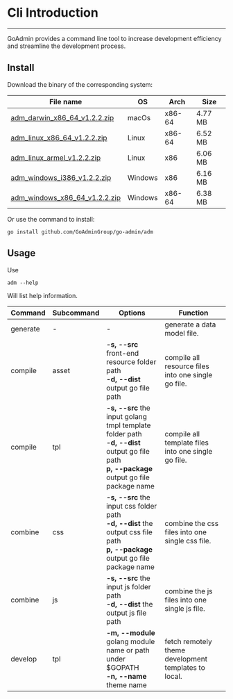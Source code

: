 # Cli Introduction
---

GoAdmin provides a command line tool to increase development efficiency and streamline the development process.

## Install


Download the binary of the corresponding system:

|  File name   | OS  | Arch  | Size  |
|  ----  | ----  | ----  |----  |
| [adm_darwin_x86_64_v1.2.2.zip](http://file.go-admin.cn/go_admin/cli/v1_2_2/adm_darwin_x86_64_v1.2.2.zip)  | macOs | x86-64 | 4.77 MB
| [adm_linux_x86_64_v1.2.2.zip](http://file.go-admin.cn/go_admin/cli/v1_2_2/adm_linux_x86_64_v1.2.2.zip)  | Linux | x86-64   | 6.52 MB
| [adm_linux_armel_v1.2.2.zip](http://file.go-admin.cn/go_admin/cli/v1_2_2/adm_linux_armel_v1.2.2.zip)  | Linux | x86   | 6.06 MB
| [adm_windows_i386_v1.2.2.zip](http://file.go-admin.cn/go_admin/cli/v1_2_2/adm_windows_i386_v1.2.2.zip)  | Windows | x86  |6.16 MB
| [adm_windows_x86_64_v1.2.2.zip](http://file.go-admin.cn/go_admin/cli/v1_2_2/adm_windows_x86_64_v1.2.2.zip)  | Windows | x86-64   |6.38 MB


Or use the command to install:

```
go install github.com/GoAdminGroup/go-admin/adm
```

## Usage

Use

```
adm --help
```

Will list help information.

|  Command  |  Subcommand   | Options  | Function  | 
|  ---- | ---- | ----  | ----  |
| generate  |  - | - | generate a data model file.
| compile  | asset| **-s, --src** front-end resource folder path<br>**-d, --dist** output go file path | compile all resource files into one single go file.
| compile  | tpl | **-s, --src** the input golang tmpl template folder path<br>**-d, --dist** output go file path<br>**p, --package** output go file package name | compile all template files into one single go file.
| combine  | css| **-s, --src** the input css folder path<br>**-d, --dist** the output css file path<br>**p, --package** output go file package name | combine the css files into one single css file.
| combine  | js | **-s, --src** the input js folder path<br>**-d, --dist** the output js file path | combine the js files into one single js file.
| develop  | tpl | **-m, --module** golang module name or path under $GOPATH<br>**-n, --name** theme name | fetch remotely theme development templates to local.
